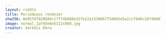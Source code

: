 ```yaml
---
layout: riddle
title: Periódusos rendszer
sha256: 8e95fd7828684c17f74b688e32fe22a133086773d8d1e5a2ccf846c28f4b6072
image: normal_1af45e6e5112c00d.jpg
creator: Sárközi Dóra
---
```

